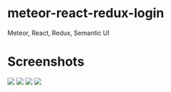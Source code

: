 # meteor-react-redux-login

Meteor, React, Redux, Semantic UI

# Screenshots

<img src="https://raw.githubusercontent.com/enestasdemir/metro-react-redux-login/master/ss/1.png" />
<img src="https://raw.githubusercontent.com/enestasdemir/metro-react-redux-login/master/ss/2.png" />
<img src="https://raw.githubusercontent.com/enestasdemir/metro-react-redux-login/master/ss/3.png" />
<img src="https://raw.githubusercontent.com/enestasdemir/metro-react-redux-login/master/ss/4.png" />
